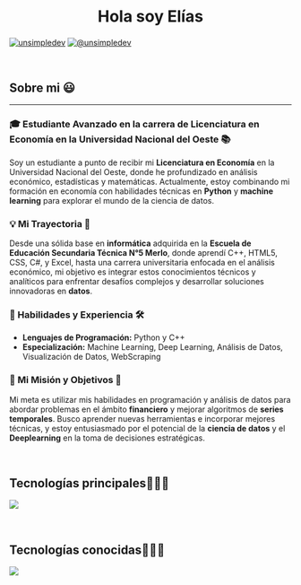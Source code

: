 <h1 align="center">Hola soy Elías </h1> 

<p align="left">
<a href="https://www.linkedin.com/in/kne1/" target="blank"><img align="center" src="https://img.shields.io/badge/LinkedIn-0077B5?style=for-the-badge&logo=linkedin&logoColor=white" alt="unsimpledev"/></a>
<a href = "mailto:knauselias29@gmail.com" target="blank"><img align="center" src="https://img.shields.io/badge/Gmail-D14836?style=for-the-badge&logo=gmail&logoColor=white" alt="@unsimpledev"  /></a>
  </p>
<br>
<h2>Sobre mi 😃</h2>
<!--Intro start-->

<p align="left">

---

### 🎓 Estudiante Avanzado en la carrera de Licenciatura en Economía en la Universidad Nacional del Oeste 📚

Soy un estudiante a punto de recibir mi **Licenciatura en Economía** en la Universidad Nacional del Oeste, donde he profundizado en análisis económico, estadísticas y matemáticas. Actualmente, estoy combinando mi formación en economía con habilidades técnicas en **Python** y **machine learning** para explorar el mundo de la ciencia de datos.

### 💡 Mi Trayectoria 🚀

Desde una sólida base en **informática** adquirida en la **Escuela de Educación Secundaria Técnica N°5 Merlo**, donde aprendí C++, HTML5, CSS, C#, y Excel, hasta una carrera universitaria enfocada en el análisis económico, mi objetivo es integrar estos conocimientos técnicos y analíticos para enfrentar desafíos complejos y desarrollar soluciones innovadoras en **datos**.

### 🔧 Habilidades y Experiencia 🛠️

- **Lenguajes de Programación:** Python y C++
- **Especialización:** Machine Learning, Deep Learning, Análisis de Datos, Visualización de Datos, WebScraping

<!-- - **Proyectos:** . . . Proyecto de Investigación Oficial de mi Universidad: Relaciones económicas y comerciales, entre la provincia de Buenos Aires, MERCOSUR y la República Popular de China. -->

### 🌟 Mi Misión y Objetivos 🌟

Mi meta es utilizar mis habilidades en programación y análisis de datos para abordar problemas en el ámbito **financiero** y mejorar algoritmos de **series temporales**. Busco aprender nuevas herramientas e incorporar mejores técnicas, y estoy entusiasmado por el potencial de la **ciencia de datos** y el **Deeplearning** en la toma de decisiones estratégicas.

<!--Intro end-->
  </p>
<br>

<h2 >Tecnologías principales👨🏻‍💻</h2>
<!--tech stack icons-->
<p align="left">
  <a href="https://skillicons.dev">
    <img src="https://skillicons.dev/icons?i=py,tensorflow,sklearn,postgres,sqlite,git,aws,gcp,cpp&perline=12" />
  </a>
</p>
<br>

<h2 >Tecnologías conocidas👨🏻‍💻</h2>
<!--tech stack icons-->
<p align="left">
  <a href="https://skillicons.dev">
    <img src="https://skillicons.dev/icons?i=vscode,anaconda,azure,docker,arduino,blender,notion,dart,mongodb,replit,octave,css,html,php,mysql,github,docker,bash,linux,&perline=12" />
  </a>
</p>
<br>
<!-------------------------->
